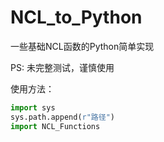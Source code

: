 # NCL_to_Python

一些基础NCL函数的Python简单实现

PS: 未完整测试，谨慎使用

使用方法：

~~~python
import sys
sys.path.append(r"路径")
import NCL_Functions
~~~
